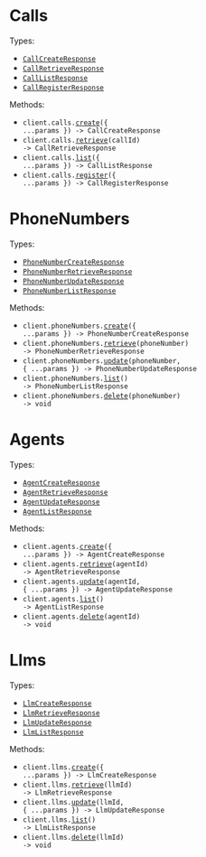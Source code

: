 # Calls

Types:

- <code><a href="./src/resources/calls.ts">CallCreateResponse</a></code>
- <code><a href="./src/resources/calls.ts">CallRetrieveResponse</a></code>
- <code><a href="./src/resources/calls.ts">CallListResponse</a></code>
- <code><a href="./src/resources/calls.ts">CallRegisterResponse</a></code>

Methods:

- <code title="post /create-phone-call">client.calls.<a href="./src/resources/calls.ts">create</a>({ ...params }) -> CallCreateResponse</code>
- <code title="get /get-call/{call_id}">client.calls.<a href="./src/resources/calls.ts">retrieve</a>(callId) -> CallRetrieveResponse</code>
- <code title="get /list-calls">client.calls.<a href="./src/resources/calls.ts">list</a>({ ...params }) -> CallListResponse</code>
- <code title="post /register-call">client.calls.<a href="./src/resources/calls.ts">register</a>({ ...params }) -> CallRegisterResponse</code>

# PhoneNumbers

Types:

- <code><a href="./src/resources/phone-numbers.ts">PhoneNumberCreateResponse</a></code>
- <code><a href="./src/resources/phone-numbers.ts">PhoneNumberRetrieveResponse</a></code>
- <code><a href="./src/resources/phone-numbers.ts">PhoneNumberUpdateResponse</a></code>
- <code><a href="./src/resources/phone-numbers.ts">PhoneNumberListResponse</a></code>

Methods:

- <code title="post /create-phone-number">client.phoneNumbers.<a href="./src/resources/phone-numbers.ts">create</a>({ ...params }) -> PhoneNumberCreateResponse</code>
- <code title="get /get-phone-number/{phone_number}">client.phoneNumbers.<a href="./src/resources/phone-numbers.ts">retrieve</a>(phoneNumber) -> PhoneNumberRetrieveResponse</code>
- <code title="patch /update-phone-number/{phone_number}">client.phoneNumbers.<a href="./src/resources/phone-numbers.ts">update</a>(phoneNumber, { ...params }) -> PhoneNumberUpdateResponse</code>
- <code title="get /list-phone-number">client.phoneNumbers.<a href="./src/resources/phone-numbers.ts">list</a>() -> PhoneNumberListResponse</code>
- <code title="delete /delete-phone-number/{phone_number}">client.phoneNumbers.<a href="./src/resources/phone-numbers.ts">delete</a>(phoneNumber) -> void</code>

# Agents

Types:

- <code><a href="./src/resources/agents.ts">AgentCreateResponse</a></code>
- <code><a href="./src/resources/agents.ts">AgentRetrieveResponse</a></code>
- <code><a href="./src/resources/agents.ts">AgentUpdateResponse</a></code>
- <code><a href="./src/resources/agents.ts">AgentListResponse</a></code>

Methods:

- <code title="post /create-agent">client.agents.<a href="./src/resources/agents.ts">create</a>({ ...params }) -> AgentCreateResponse</code>
- <code title="get /get-agent/{agent_id}">client.agents.<a href="./src/resources/agents.ts">retrieve</a>(agentId) -> AgentRetrieveResponse</code>
- <code title="patch /update-agent/{agent_id}">client.agents.<a href="./src/resources/agents.ts">update</a>(agentId, { ...params }) -> AgentUpdateResponse</code>
- <code title="get /list-agents">client.agents.<a href="./src/resources/agents.ts">list</a>() -> AgentListResponse</code>
- <code title="delete /delete-agent/{agent_id}">client.agents.<a href="./src/resources/agents.ts">delete</a>(agentId) -> void</code>

# Llms

Types:

- <code><a href="./src/resources/llms.ts">LlmCreateResponse</a></code>
- <code><a href="./src/resources/llms.ts">LlmRetrieveResponse</a></code>
- <code><a href="./src/resources/llms.ts">LlmUpdateResponse</a></code>
- <code><a href="./src/resources/llms.ts">LlmListResponse</a></code>

Methods:

- <code title="post /create-retell-llm">client.llms.<a href="./src/resources/llms.ts">create</a>({ ...params }) -> LlmCreateResponse</code>
- <code title="get /get-retell-llm/{llm_id}">client.llms.<a href="./src/resources/llms.ts">retrieve</a>(llmId) -> LlmRetrieveResponse</code>
- <code title="patch /update-retell-llm/{llm_id}">client.llms.<a href="./src/resources/llms.ts">update</a>(llmId, { ...params }) -> LlmUpdateResponse</code>
- <code title="get /list-retell-llm">client.llms.<a href="./src/resources/llms.ts">list</a>() -> LlmListResponse</code>
- <code title="delete /delete-retell-llm/{llm_id}">client.llms.<a href="./src/resources/llms.ts">delete</a>(llmId) -> void</code>
